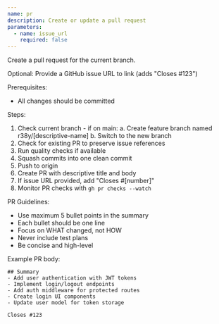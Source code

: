 ```yaml
---
name: pr
description: Create or update a pull request
parameters:
  - name: issue_url
    required: false
---
```


Create a pull request for the current branch.

Optional: Provide a GitHub issue URL to link (adds "Closes #123")

Prerequisites:

- All changes should be committed

Steps:

1. Check current branch - if on main: a. Create feature branch named r38y/[descriptive-name] b. Switch to the new branch
2. Check for existing PR to preserve issue references
3. Run quality checks if available
4. Squash commits into one clean commit
5. Push to origin
6. Create PR with descriptive title and body
7. If issue URL provided, add "Closes #[number]"
8. Monitor PR checks with `gh pr checks --watch`

PR Guidelines:

- Use maximum 5 bullet points in the summary
- Each bullet should be one line
- Focus on WHAT changed, not HOW
- Never include test plans
- Be concise and high-level

Example PR body:

```
## Summary
- Add user authentication with JWT tokens
- Implement login/logout endpoints
- Add auth middleware for protected routes
- Create login UI components
- Update user model for token storage

Closes #123
```
